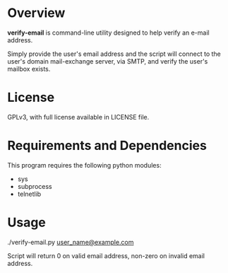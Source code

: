 # Overview #

**verify-email** is command-line utility designed to help verify an e-mail 
address.

Simply provide the user's email address and the script will connect to the 
user's domain mail-exchange server, via SMTP, and verify the user's mailbox 
exists.

# License #

GPLv3, with full license available in LICENSE file.

# Requirements and Dependencies #

This program requires the following python modules:

- sys
- subprocess
- telnetlib

# Usage #

./verify-email.py user_name@example.com

Script will return 0 on valid email address, non-zero on invalid email address.
